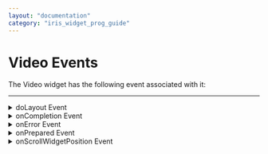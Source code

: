 ```yaml
---
layout: "documentation"
category: "iris_widget_prog_guide"
---
```

                              


Video Events
============

The Video widget has the following event associated with it:

* * *


<details close markdown="block"><summary>doLayout Event</summary>

* * *

This event is used to set the layout properties of child widgets in the relation to self and peer widgets whose layout is not yet performed.

This event is invoked for every widget when the widget position and dimensions are computed.

This event is invoked for all the widgets placed inside flex containers.

This event is invoked in the order in which the widgets are added to the widget hierarchy and expect the frame property of the widget is calculated and available for use within this event.

> **_Note:_** The number of times this event invoked may vary per platform. It is not recommended to write business logic assuming that this function is invoked only once when there is a change in positional or dimensional properties. This event will not trigger when transformations are applied though widget is moved or scaled or rotated from its original location.

Syntax

{% highlight VoltMx %}doLayout ();{% endhighlight %}

Read/Write

Yes - (Read and Write)

Example

{% highlight VoltMx %}//Sample code to set doLayout event callback to a button widget.
/*This code changes the top property of button2 and makes it appear below button1.*/
myForm.button1.doLayout=doLayoutButton1;


function doLayoutButton1(){
      
    myForm.button2.top = myForm.button1.frame.height;
}
{% endhighlight %}

Platform Availability

*   iOS
*   Android
*   Windows
*   SPA

* * *

</details>
<details close markdown="block"><summary>onCompletion Event</summary>

* * *

The onCompletion callback is invoked when playback is completed.

Syntax

{% highlight VoltMx %}

onCompletion ();

{% endhighlight %}

Return Value

_videoWidgetRef_

Optional. Returns the current Video Widget reference in the onCompletion callback handler.

Example

{% highlight VoltMx %}//Sample code to set onCompletion event callback of a Video widget.

frmVideo.myVideo.onCompletion=onCompletionCallback;
function onCompletionCallback(){      
// write logic for video playback Completion
}
{% endhighlight %}

Platform Availability

*   iOS
*   Android

* * *

</details>
<details close markdown="block"><summary>onError Event</summary>

* * *

The onError callback is invoked when an error occurred in setup or playback.

Syntax

{% highlight VoltMx %}onError();{% endhighlight %}

Return Value

_videoWidget_

Optional. Returns the current Video Widget reference in the onError callback handler.

Example

{% highlight VoltMx %}//Sample code to set onError event callback of a Video widget.

frmVideo.myVideo.onError=onErrorCallback;
function onErrorCallback(){        
// write logic of video playback Error
}
{% endhighlight %}

Platform Availability

*   iOS
*   Android

* * *

</details>
<details close markdown="block"><summary>onPrepared Event</summary>

* * *

The onPrepared callback is invoked when the media file is loaded and ready to play.

Syntax

{% highlight VoltMx %} onPrepared ();

{% endhighlight %}

Parameters

_videoWidget_

Optional. Returns the current Video Widget reference in the onPrepared callback handler.

Example

{% highlight VoltMx %}//Sample code to set onPrepared event callback of a Video widget.

frmVideo.myVideo.onPrepared=onPreparedCallback;
function onPreparedCallback(){        
// write logic here.
}
{% endhighlight %}

Platform Availability

*   iOS
*   Android

* * *

</details>
<details close markdown="block"><summary>onScrollWidgetPosition Event</summary>

* * *

This event callback is invoked by the platform when the widget location position gets changed on scrolling. The onScrollWidgetPosition event returns the positional coordinates of the widget's location with respect to the screen (screenX and screenY) and the parent container (frameX and frameY). This event is invoked asynchronously, and is not available for FlexForm widget.

Syntax

{% highlight VoltMx %}


onScrollWidgetPosition ();


{% endhighlight %}

Read/Write

Read + Write

Example

{% highlight VoltMx %}var LabelWdg = new voltmx.ui.Label(basicConf, layoutConf, pspConf);
form.add(LabelWdg);
LabelWdg.onScrollWidgetPosition = onScrollWidgetPositionCallBack;

function onScrollWidgetPositionCallBack(wdg, screenX, screenY, frameX, frameY) { //wdg : Widget that is registered for onScrollWidgetPosition.
    /*screenX : Position of widget with respect to 
the screen's X - coordinates (after downsizing the navigation bar and status bar).*/
    /*screenY : Position of widget with respect to the screen's Y - 
coordinates (after downsizing the navigation bar and status bar).*/
    //frameX : Position of widget with respect to parent container's X- coordinates.
    //frameY : Position of widget with respect to parent container's Y- coordinates.
}
{% endhighlight %}

Platform Availability

*   Not Accessible from IDE
*   Android, iOS, SPA, and Windows

* * *

